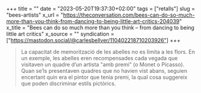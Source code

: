 +++
title = ""
date = "2023-05-20T19:37:30+02:00"
tags = ["retalls"]
slug = "bees-artists"
x_url = "https://theconversation.com/bees-can-do-so-much-more-than-you-think-from-dancing-to-being-little-art-critics-204039"
x_title = "Bees can do so much more than you think – from dancing to being little art critics"
x_source = ""
syndication = ["https://mastodon.social/@carlesbellver/110402218710203926"]
+++

> La capacitat de memorització de les abelles no es limita a les flors. En un exemple, les abelles eren recompensades cada vegada que visitaven un quadre d’un artista "amb premi” (o Monet o Picasso). Quan se’ls presentaven quadres que no havien vist abans, seguien encertant quin era el pintor que tenia premi, la qual cosa suggereix que poden discriminar estils pictòrics.